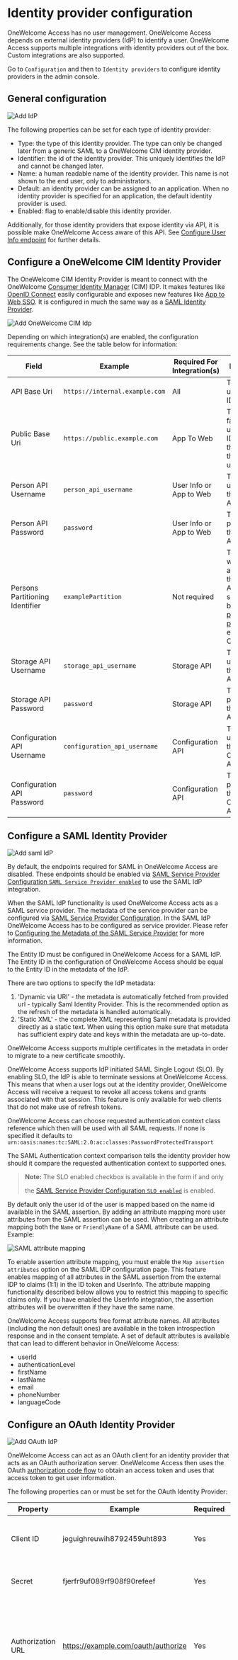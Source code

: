 # Identity provider configuration

OneWelcome Access has no user management. OneWelcome Access depends on external identity providers (IdP) to identify a user. OneWelcome Access
supports multiple integrations with identity providers out of the box. Custom integrations are also supported.

Go to `Configuration` and then to `Identity providers` to configure identity providers in the admin console.

## General configuration

![Add IdP](img/add-idp.png)

The following properties can be set for each type of identity provider:

* Type: the type of this identity provider. The type can only be changed later from a generic SAML to a OneWelcome CIM identity provider.
* Identifier: the id of the identity provider. This uniquely identifies the IdP and cannot be changed later.
* Name: a human readable name of the identity provider. This name is not shown to the end user, only to administrators.
* Default: an identity provider can be assigned to an application. When no identity provider is specified for an application, the default
  identity provider is used.
* Enabled: flag to enable/disable this identity provider.

Additionally, for those identity providers that expose identity via API, it is possible make OneWelcome Access aware of this API.
See [Configure User Info endpoint](#configure-user-info-endpoint) for further details.

## Configure a OneWelcome CIM Identity Provider

The OneWelcome CIM Identity Provider is meant to connect with the
OneWelcome [Consumer Identity Manager](https://docs-single-tenant.onewelcome.net/cim/stable/idp) (CIM)
IDP. It makes features like [OpenID Connect](../../oidc/index.md) easily configurable and exposes new features
like [App to Web SSO](../../app-to-web/index.md).
It is configured in much the same way as a [SAML Identity Provider](#configure-a-saml-identity-provider).

![Add OneWelcome CIM Idp](img/add-onewelcome-idp.png)

Depending on which integration(s) are enabled, the configuration requirements change. See the table below for information:

| Field                           | Example                        | Required For Integration(s) | Description                                                                                                                                                                                                                |
|---------------------------------|--------------------------------|-----------------------------|----------------------------------------------------------------------------------------------------------------------------------------------------------------------------------------------------------------------------|
| API Base Uri                    | `https://internal.example.com` | All                         | The API base uri of the CIM IDP.                                                                                                                                                                                           |
| Public Base Uri                 | `https://public.example.com`   | App To Web                  | The public facing base uri of the CIM IDP (possibly the same as the API base uri).                                                                                                                                         |
| Person API Username             | `person_api_username`          | User Info or App to Web     | The username of the Person API.                                                                                                                                                                                            |
| Person API Password             | `password`                     | User Info or App to Web     | The password of the Person API.                                                                                                                                                                                            |
| Persons Partitioning Identifier | `examplePartition`             | Not required                | This value will be sent along with the Person API call. It should only be set when [persons partitioning](https://docs-single-tenant.onewelcome.net/cim/stable/idp/topic-guides/persons-partitioning.html) is enabled in CIM. |
| Storage API Username            | `storage_api_username`         | Storage API                 | The username of the Storage API.                                                                                                                                                                                           |
| Storage API Password            | `password`                     | Storage API                 | The password of the Storage API.                                                                                                                                                                                           |
| Configuration API Username      | `configuration_api_username`   | Configuration API           | The username of the Configuration API.                                                                                                                                                                                     |
| Configuration API Password      | `password`                     | Configuration API           | The password of the Configuration API.                                                                                                                                                                                     |

## Configure a SAML Identity Provider

![Add saml IdP](img/add-saml-idp.png)

By default, the endpoints required for SAML in OneWelcome Access are disabled. These endpoints should be enabled
via [SAML Service Provider Configuration `SAML Service Provider enabled`](../../technical-app-management/idp-saml-sp-config/idp-saml-sp-config.md#saml-enabled)
to use the SAML IdP integration.

When the SAML IdP functionality is used OneWelcome Access acts as a SAML service provider. The metadata of the service provider can be
configured via
[SAML Service Provider Configuration](../../technical-app-management/idp-saml-sp-config/idp-saml-sp-config.md). In the SAML IdP OneWelcome
Access has to be configured as service
provider. Please refer
to [Configuring the Metadata of the SAML Service Provider](../../technical-app-management/idp-saml-sp-config/idp-saml-sp-config.md#configure-metadata-of-the-saml-service-provider)
for more information.

The Entity ID must be configured in OneWelcome Access for a SAML IdP. The Entity ID in the configuration of OneWelcome Access should be equal to
the Entity ID in the
metadata of the IdP.

There are two options to specify the IdP metadata:

1. 'Dynamic via URI' - the metadata is automatically fetched from provided url - typically Saml Identity Provider. This is the recommended
   option as the refresh of the metadata is handled automatically.
2. 'Static XML' - the complete XML representing Saml metadata is provided directly as a static text. When using this option make sure that
   metadata has sufficient expiry date and keys within the metadata are up-to-date.

OneWelcome Access supports multiple certificates in the metadata in order to migrate to a new certificate smoothly.

OneWelcome Access supports IdP initiated SAML Single Logout (SLO). By enabling SLO, the IdP is able to terminate sessions at OneWelcome Access.
This means that when a user logs out at the identity provider, OneWelcome Access will receive a request to revoke all access tokens and grants
associated with that session. This feature is only available for web clients that do not make use of refresh tokens.

OneWelcome Access can choose requested authentication context class reference which then will be used with all SAML requests. If none is
specified it defaults to
`urn:oasis:names:tc:SAML:2.0:ac:classes:PasswordProtectedTransport`

The SAML Authentication context comparison tells the identity provider how should it compare the requested authentication context to
supported ones.

> **Note:** The SLO enabled checkbox is available in the form if and only
>
> the [SAML Service Provider Configuration `SLO enabled`](../../technical-app-management/idp-saml-sp-config/idp-saml-sp-config.md#slo-enabled)
> is enabled.

By default only the user id of the user is mapped based on the name id available in the SAML assertion. By adding an attribute mapping more
user attributes from the SAML assertion can be used. When creating an attribute mapping both the `Name` or `FriendlyName` of a SAML
attribute can be used.
Example:

![SAML attribute mapping](img/saml-idp-attribute-mapping.png)

To enable assertion attribute mapping, you must enable the `Map assertion attributes` option on the SAML IDP configuration page. This feature
enables mapping of all attributes in the SAML assertion from the external IDP to claims (1:1) in the ID token and UserInfo.
The attribute mapping functionality described below allows you to restrict this mapping to specific claims only. If you have enabled the
UserInfo integration, the assertion attributes will be overwritten if they have the same name.

OneWelcome Access supports free format attribute names. All attributes (including the non default ones) are available in the token
introspection response and in the consent template. A set of default attributes is available that can lead to different behavior in OneWelcome
Access:

* userId
* authenticationLevel
* firstName
* lastName
* email
* phoneNumber
* languageCode

## Configure an OAuth Identity Provider

![Add OAuth IdP](img/add-oauth-idp.png)

OneWelcome Access can act as an OAuth client for an identity provider that acts as an OAuth authorization server. OneWelcome Access then uses the
OAuth [authorization code flow](https://tools.ietf.org/html/rfc6749#page-24) to obtain an access token and uses that access token to get
user information.

The following properties can or must be set for the OAuth Identity Provider:

| Property                 | Example                             | Required | Description                                                                                                                                                                                                                                                                  |
|--------------------------|-------------------------------------|----------|------------------------------------------------------------------------------------------------------------------------------------------------------------------------------------------------------------------------------------------------------------------------------|
| Client ID                | jeguighreuwih8792459uht893          | Yes      | The identifier for OneWelcome Access in the OAuth IdP.                                                                                                                                                                                                                          |
| Secret                   | fjerfr9uf089rf908f90refeef          | Yes      | The secret for OneWelcome Access in the OAuth IdP.                                                                                                                                                                                                                              |
| Authorization URL        | https://example.com/oauth/authorize | Yes      | URL to start the authorization without request parameters. These are added by OneWelcome Access.                                                                                                                                                                                |
| Token URL                | https://example.com/oauth/token     | Yes      | URL to exchange the access grant for an access token without request parameters. These are added by OneWelcome Access. The URL is called via HTTP POST. The client id and secret are sent via the HTTP Authorization header (Basic authentication) or via the url encoded form. |
| Profile URL              | https://example.com/me              | Yes      | URL for an OAuth resource call that returns a user profile. The URL is called via HTTP POST. The access token is sent via the HTTP Authorization header with a [Bearer token](https://tools.ietf.org/html/rfc6750#section-2.1).                                              |
| Scopes                   | profile                             | No       | Scopes that are needed for getting the user profile. Multiple scopes must be separated by a space. An empty value is allowed.                                                                                                                                                |
| Map assertion attributes | True                                | No       |

During the OAuth authorization flow the user is redirected back from the OAuth IdP to the OneWelcome Access. This redirect URL is the engine
base URI + the engine
context root + `/oauth-idp/callback`.
Example: `https://token-server.example.com/oauth/oauth-idp/callback`.

Attribute mappings are currently not supported in this IdP. The OneWelcome Access expects the profile in the following structure to extract the
user identifier:

```json
{
  "userId": "user-1234"
}
```

## Configure a Custom API Identity Provider

Custom API Identity Providers can be either `One Step` or `Two Step`. These Identity Providers utilize the OneWelcome Extension Engine to
execute custom JavaScript to
validate the registration. Scripts should be supplied when configuring this Identity Provider. `Two Step` requires an `Init registration`
and
`Complete registration` script while `One Step` only requires a `Complete registration ` script. Both can have an optional script for
`Backchannel communication`, but that is not required.

![Add Custom API IdP](img/add-custom-api-idp.png)

For more information on the Identity Provider refer to the [Custom Registration topic guide](../../custom-registration/index.md).

See the [Example Scripts](../../custom-registration/custom-api-example.md) for help to create the scripts.

## Configure a OneWelcome CIM API Identity Provider

The OneWelcome CIM API Identity Provider combines the flexibility of the Custom API Identity Provider with out-of-the-box integrations of
OneWelcome CIM. The user
registration flow is handled via scripts to fully customize the look and feel in the mobile app. After the user has registered, existing
integrations like [App
to Web Single Sign On](../../app-to-web/index.md) can be called from the OneWelcome Mobile SDK.

## Configure User Info endpoint

For any type of the Identity Provider it is possible to configure an endpoint which OneWelcome Access will use as a source of user identity
attributes. It is used
by OneWelcome Access to expose UserInfo and populate ID Token with claims in OpenID Connect flows. This endpoint needs to be compliant with
[Person API](https://docs-single-tenant.onewelcome.net/cim/stable/idp/api-reference/person-api.html).
The reference implementation of this API is provided by CIM. Refer to CIM documentation for API specification and instructions how to enable
it.

* Enabled: indicates whether identity attributes may be retrieved via API
* Identity source URL: Url of the Person API compliant endpoint
* Username: username that shall be used when accessing API
* Password: password that shall be used when accessing API

The calls to the API are cached. The TTL of this cache can be configured via the admin console.

## Attribute mapping

![Add attribute mapping](img/add-attribute-mapping.png)

### Identity Provider attributes

Some identity providers are capable of providing user attributes during authorization. These attributes are associated with respective
access tokens and
are available as a key-value pair for an inspection via the [Token introspection API](../../../api-reference/token-introspection.md).

By default, the attributes are stored under the original keys, but it is possible to override that behaviour by defining a custom mapping.
If at least one custom mapping is defined, only those attributes will be mapped. That means other attributes that are not mapped will be
dropped. If you are
using [SAML attribute name mapping](https://docs-single-tenant.onewelcome.net/cim/stable/idp/administration/configure-attributes.html) in
OneWelcome CIM, make sure to coordinate the configuration between the two products. The attribute names are case-sensitive.

A special user attribute is the user identifier. It identifies the user within the OneWelcome Access. For a SAML based identity provider the
assertion
`Subject/NameID` is the standard user identifier. Create an attribute that maps to `userId` if you need to use a different attribute as user
identifier.

### Person API attributes

The attributes are stored during authorization, but the OneWelcome Access will not resynchronize them later. This results in potentially stale
data.
To overcome this limitation, consider leveraging the [Person API integration](#configure-user-info-endpoint).

If the Person API integration is enabled, the Token introspection API returns all non-empty attributes from the Person API, in addition to
the attributes that
were returned during the authorization.

Supported attributes are:

- `first_name`
- `last_name`
- `gender`
- `birth_date`
- `locale`
- `email`
- `email_verified`
- `phone_number`
- `phone_number_verified`
- `street_name`
- `house_number`
- `house_number_addition`
- `city`
- `region`
- `country`
- `postal_code`

Similar to attributes provided by an identity provider, the names of attributes as returned by the Token Introspection API can be changed by
defining a custom mapping. If at least one custom mapping is defined, only those attributes that are configured are mapped.
Name of the attributes are case-sensitive.
